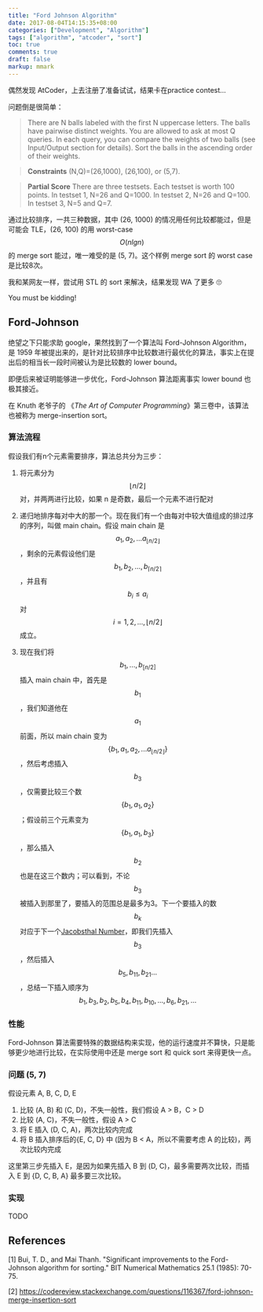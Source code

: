 ```yaml
---
title: "Ford Johnson Algorithm"
date: 2017-08-04T14:15:35+08:00
categories: ["Development", "Algorithm"]
tags: ["algorithm", "atcoder", "sort"]
toc: true
comments: true
draft: false
markup: mmark
---
```


偶然发现 AtCoder，上去注册了准备试试，结果卡在practice contest...

问题倒是很简单：


> There are N balls labeled with the first N uppercase letters. The balls have pairwise distinct weights.
You are allowed to ask at most Q queries. In each query, you can compare the weights of two balls (see Input/Output section for details).
Sort the balls in the ascending order of their weights.

> **Constraints**
(N,Q)=(26,1000), (26,100), or (5,7).

> **Partial Score**
There are three testsets. Each testset is worth 100 points.
In testset 1, N=26 and Q=1000.
In testset 2, N=26 and Q=100.
In testset 3, N=5 and Q=7.

通过比较排序，一共三种数据，其中 (26, 1000) 的情况用任何比较都能过，但是可能会 TLE，(26, 100) 的用 worst-case $$O(nlgn)$$ 的 merge sort 能过，唯一难受的是 (5, 7)。这个样例 merge sort 的 worst case 是比较8次。

我和某网友一样，尝试用 STL 的 sort 来解决，结果发现 WA 了更多 🙄 

You must be kidding!

## Ford-Johnson

绝望之下只能求助 google，果然找到了一个算法叫 Ford-Johnson Algorithm，是 1959 年被提出来的，是针对比较排序中比较数进行最优化的算法，事实上在提出后的相当长一段时间被认为是比较数的 lower bound。

即便后来被证明能够进一步优化，Ford-Johnson 算法距离事实 lower bound 也极其接近。

在 Knuth 老爷子的 《*The Art of Computer Programming*》第三卷中，该算法也被称为 merge-insertion sort。

### 算法流程

假设我们有n个元素需要排序，算法总共分为三步：

1. 将元素分为 $$\lfloor n/2 \rfloor$$ 对，并两两进行比较，如果 n 是奇数，最后一个元素不进行配对

2. 递归地排序每对中大的那一个。现在我们有一个由每对中较大值组成的排过序的序列，叫做 main chain。假设 main chain 是 $$a_1, a_2, ... a_{\lfloor n/2 \rfloor}$$，剩余的元素假设他们是 $$b_1, b_2, ..., b_{\lceil n/2\rceil}$$，并且有 $$b_i \le a_i$$ 对 $$i = 1, 2, ..., \lfloor n/2 \rfloor$$ 成立。
3. 现在我们将 $$b_1, ..., b_{[n/2]}$$ 插入 main chain 中，首先是 $$b_1$$，我们知道他在 $$a_1$$ 前面，所以 main chain 变为 $$\{b_1, a_1, a_2, ... a_{\lfloor n/2 \rfloor}\}$$，然后考虑插入 $$b_3$$，仅需要比较三个数 $$\{b_1, a_1, a_2\}$$；假设前三个元素变为 $$\{b_1, a_1, b_3\}$$，那么插入 $$b_2$$ 也是在这三个数内；可以看到，不论 $$b_3$$ 被插入到那里了，要插入的范围总是最多为3。下一个要插入的数 $$b_k$$ 对应于下一个[Jacobsthal Number](https://en.wikipedia.org/wiki/Jacobsthal_number)，即我们先插入 $$b_3$$，然后插入 $$b_5, b_{11}, b_{21} ...$$，总结一下插入顺序为 $$b_1, b_3, b_2, b_5, b_4, b_{11}, b_{10}, ..., b_6, b_{21}, ...$$

### 性能

Ford-Johnson 算法需要特殊的数据结构来实现，他的运行速度并不算快，只是能够更少地进行比较，在实际使用中还是 merge sort 和 quick sort 来得更快一点。

### 问题 (5, 7)

假设元素 A, B, C, D, E

1. 比较 (A, B) 和 (C, D)，不失一般性，我们假设 A > B，C > D
2. 比较 (A, C)，不失一般性，假设 A > C
3. 将 E 插入 (D, C, A)，两次比较内完成
4. 将 B 插入排序后的{E, C, D} 中 (因为 B < A，所以不需要考虑 A 的比较)，两次比较内完成

这里第三步先插入 E，是因为如果先插入 B 到 (D, C)，最多需要两次比较，而插入 E 到 {D, C, B, A} 最多要三次比较。

### 实现

TODO

## References

[1] Bui, T. D., and Mai Thanh. "Significant improvements to the Ford-Johnson algorithm for sorting." BIT Numerical Mathematics 25.1 (1985): 70-75.

[2] https://codereview.stackexchange.com/questions/116367/ford-johnson-merge-insertion-sort

